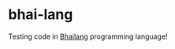 # bhai-lang

Testing code in [Bhailang](https://github.com/DulLabs/bhai-lang) programming language!
